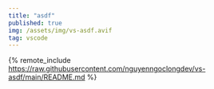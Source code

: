 ```yaml
---
title: "asdf"
published: true
img: /assets/img/vs-asdf.avif
tag: vscode
---
```


{% remote_include https://raw.githubusercontent.com/nguyenngoclongdev/vs-asdf/main/README.md %}

